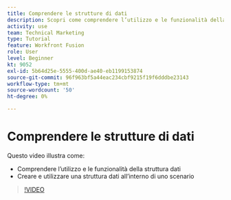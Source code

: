 ```yaml
---
title: Comprendere le strutture di dati
description: Scopri come comprendere l’utilizzo e le funzionalità della struttura dati e come creare e utilizzare una struttura dati all’interno di uno scenario, il tutto in [!DNL Adobe Workfront Fusion].
activity: use
team: Technical Marketing
type: Tutorial
feature: Workfront Fusion
role: User
level: Beginner
kt: 9052
exl-id: 5b64d25e-5555-400d-ae40-eb1199153874
source-git-commit: 96f963bf5a44eac234cbf9215f19f6dddbe23143
workflow-type: tm+mt
source-wordcount: '50'
ht-degree: 0%

---
```


# Comprendere le strutture di dati

Questo video illustra come:

* Comprendere l’utilizzo e le funzionalità della struttura dati
* Creare e utilizzare una struttura dati all’interno di uno scenario

>[!VIDEO](https://video.tv.adobe.com/v/335293/?quality=12)
